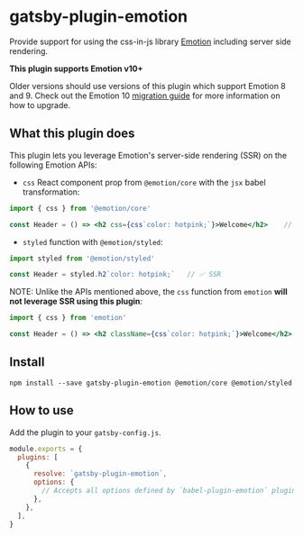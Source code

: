 # gatsby-plugin-emotion

Provide support for using the css-in-js library
[Emotion](https://github.com/emotion-js/emotion) including server side
rendering.

**This plugin supports Emotion v10+**

Older versions should use versions of this plugin which support Emotion 8 and 9. Check out the Emotion 10 [migration
guide](https://emotion.sh/docs/migrating-to-emotion-10#incremental-migration) for more information on how to upgrade.

## What this plugin does

This plugin lets you leverage Emotion's server-side rendering (SSR) on the following Emotion APIs:

- `css` React component prop from `@emotion/core` with the `jsx` babel transformation:
```jsx
import { css } from '@emotion/core'

const Header = () => <h2 css={css`color: hotpink;`}>Welcome</h2>    // ✅ SSR
```
- `styled` function with `@emotion/styled`:
```jsx
import styled from '@emotion/styled'

const Header = styled.h2`color: hotpink;`   // ✅ SSR
```

NOTE: Unlike the APIs mentioned above, the `css` function from `emotion` **will not leverage SSR using this plugin**:
```jsx
import { css } from 'emotion'

const Header = () => <h2 className={css`color: hotpink;`}>Welcome</h2>    // ✖ SSR
```


## Install

```
npm install --save gatsby-plugin-emotion @emotion/core @emotion/styled
```

## How to use

Add the plugin to your `gatsby-config.js`.

```js
module.exports = {
  plugins: [
    {
      resolve: `gatsby-plugin-emotion`,
      options: {
        // Accepts all options defined by `babel-plugin-emotion` plugin.
      },
    },
  ],
}
```

